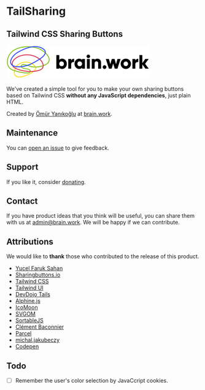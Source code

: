 # TailSharing

## Tailwind CSS Sharing Buttons

[![brain.work logo](src/brain.work-logo.svg)](https://brain.work)

We've created a simple tool for you to make your own sharing buttons based on Tailwind CSS **without any JavaScript dependencies**, just plain HTML.

Created by [Ömür Yanıkoğlu](https://twitter.com/hayatbiralem) at [brain.work](https://brain.work/).

## Maintenance

You can [open an issue](https://github.com/hayatbiralem/tailsharing/issues) to give feedback.

## Support

If you like it, consider [donating](https://www.patreon.com/hayatbiralem).

## Contact

If you have product ideas that you think will be useful, you can share them with us at [admin@brain.work](mailto:admin@brain.work). We will be happy if we can contribute.

## Attributions

We would like to **thank** those who contributed to the release of this product.

- [Yucel Faruk Sahan](https://twitter.com/yucelfaruksahan)
- [Sharingbuttons.io](https://sharingbuttons.io/)
- [Tailwind CSS](https://tailwindcss.com/)
- [Tailwind UI](https://tailwindui.com/)
- [DevDojo Tails](https://devdojo.com/tails)
- [Alphine.js](https://alpinejs.dev/)
- [IcoMoon](https://icomoon.io/)
- [SVGOM](https://jakearchibald.github.io/svgomg/)
- [SortableJS](https://github.com/SortableJS/Sortable)
- [Clément Baconnier](https://stackoverflow.com/a/67176013/1227926)
- [Parcel](https://parceljs.org/)
- [michal.jakubeczy](https://stackoverflow.com/a/60338028/1227926)
- [Codepen](https://blog.codepen.io/documentation/prefill/)

## Todo

- [ ] Remember the user's color selection by JavaCcript cookies.